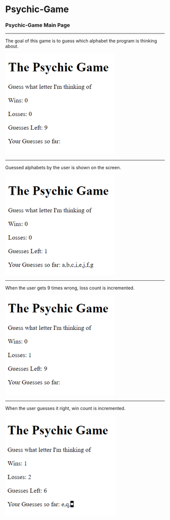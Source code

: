 # Psychic-Game

### Psychic-Game Main Page
***

The goal of this game is to guess which alphabet the program is thinking about.

![Psychic Game - Main Page](assets/images/main_page.png)

***

Guessed alphabets by the user is shown on the screen.

![Psychic Game - Guessing](assets/images/guessing.png)

***

When the user gets 9 times wrong, loss count is incremented.

![Psychic Game - Lost](assets/images/lost.png)

***

When the user guesses it right, win count is incremented.

![Psychic Game - Won](assets/images/won.png)